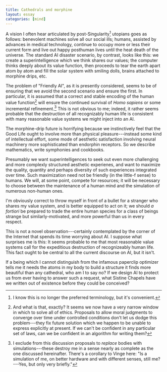 ```yaml
---
title: Cathedrals and morphine
layout: essay
categories: [mind]
---
```


A vision I often hear articulated by post-Singularity[^1] utopians goes as
follows: benevolent machines solve all our social ills; humans, assisted by
advances in medical technology, continue to occupy more or less their current
form and live out happy posthuman lives until the heat death of the universe.
The standard AI disaster scenario, by contrast, looks like this: we create a
superintelligence which we think shares our values; the computer thinks deeply
about its value function, then proceeds to tear the earth apart atom by atom and
fill the solar system with smiling dolls, brains attached to morphine drips,
etc.

The problem of "Friendly AI", as it is presently considered, seems to be of
ensuring that we avoid the second scenario and ensure the first. In particular,
it is assumed that a correct and stable encoding of the human value function[^2]
will ensure the continued survival of _Homo sapiens_ or some incremental
refinement.[^3] This is not obvious to me; indeed, it rather seems probable that
the destruction of all recognizably human life is consistent with many
reasonable value systems we might inject into an AI.

The morphine-drip future is horrifying because we instinctively feel that the
Good Life ought to involve more than physical pleasure---instead some kind of
intellectual effort, some mode of aesthetic satisfaction involving neural
machinery more sophisticated than endorphin receptors. So we describe
mathematics, write symphonies and cookbooks.

Presumably we want superintelligences to seek out even more challenging and more
complexly structured aesthetic experienes, and want to maximize the quality,
quantity and perhaps diversity of such experiences integrated over time. Such
maximization need not be friendly (in the little-f sense) to humans. We will, at
some point, compete for resources; it will be necessary to choose between the
maintenance of a human mind and the simulation of numerous non-human ones.

I'm obviously correct to throw myself in front of a bullet for a stranger who
shares my value system, and is better equipped to act on it; we should _a
fortiori_ be prepared to trade the entire human species for a class of beings
strange but similarly-motivated, and more powerful than us in every respect.

This is not a novel observation---certainly contemplated by the corner of the
Internet that spends its time worrying about AI. I suppose what surprises me is
this: It seems probable to me that most reasonable value systems call for the
expeditious destruction of recognizeably human life. This fact ought to be
central to all the current discourse on AI, but it isn't.

If a being which I cannot distinguish from the infamous paperclip optimizer
tells me it needs the atoms in my body to build a structure it finds more
beautiful than any cathedral, who am I to say no? If we design AI to protect us
from ever having to answer such a request, what Sistine Chapels have we written
out of existence before they could be conceived?

[^1]: I know this is no longer the preferred terminology, but it's convenient.

[^2]: And what is that, exactly? It seems we now have a very narrow window in
      which to solve all of ethics. Proposals to allow moral judgments to
      converge over time under controlled conditions don't let us dodge this
      problem---they fix future solution which we happen to be unable to express
      explicitly at present. If we can't be confident in any particular set of
      laws, can we be confident in an algorithm for writing them?

[^3]: I exclude from this discussion proposals to _replace_ bodies with
      simulations---these destroy me in a sense nearly as complete as the one
      discussed hereinafter. There's a corollary to Vinge here: "Is a simulation
      of me, on better hardware and with different senses, still me? ---Yes, but
      only very briefly."
